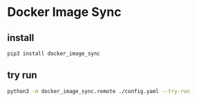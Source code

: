 # Docker Image Sync

## install

```bash
pip3 install docker_image_sync
```

## try run

```bash
python3 -m docker_image_sync.remote ./config.yaml --try-run
```
